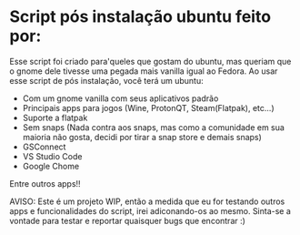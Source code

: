 # Script pós instalação ubuntu feito por:

Esse script foi criado para'queles que gostam do ubuntu, mas queriam que o gnome dele tivesse uma pegada mais vanilla igual ao Fedora. Ao usar esse script de
pós instalação, você terá um ubuntu:

- Com um gnome vanilla com seus aplicativos padrão
- Principais apps para jogos (Wine, ProtonQT, Steam(Flatpak), etc...)
- Suporte a flatpak
- Sem snaps (Nada contra aos snaps, mas como a comunidade em sua maioria não gosta, decidi por tirar a snap store e demais snaps)
- GSConnect
- VS Studio Code
- Google Chome

Entre outros apps!!

AVISO: Este é um projeto WIP, então a medida que eu for testando outros apps e funcionalidades do script, irei adiconando-os ao mesmo. Sinta-se a vontade para testar e reportar quaisquer bugs que encontrar :)
